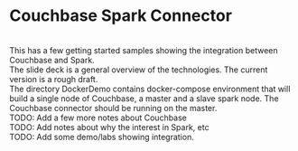 # Couchbase Spark Connector <br>
<br>
This has a few getting started samples showing the integration between Couchbase and Spark. 
<br>
The slide deck is a general overview of the technologies. The current version is a rough draft.
<br>
The directory DockerDemo contains docker-compose environment that will build a single node of Couchbase, a master and a slave spark node. The Couchbase connector should be running on the master. 
<br>
TODO: Add a few more notes about Couchbase
<br>
TODO: Add notes about why the interest in Spark, etc
<br>
TODO: Add some demo/labs showing integration.
 
